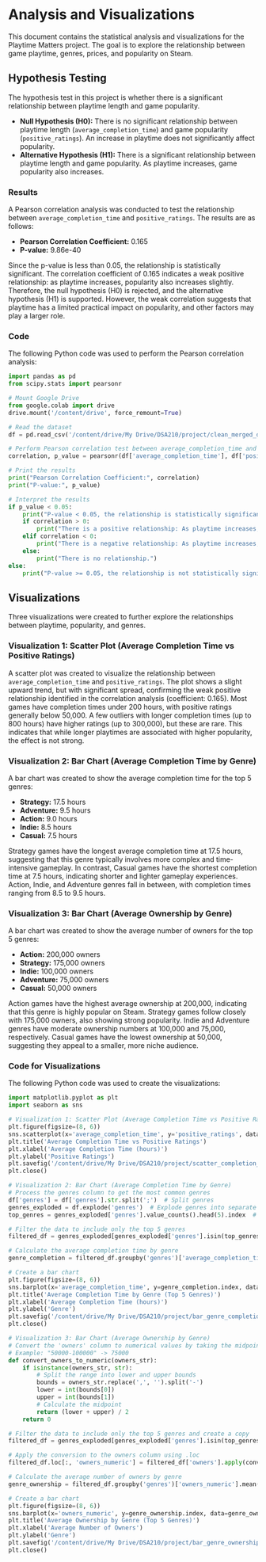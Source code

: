 # Analysis and Visualizations 

This document contains the statistical analysis and visualizations for the Playtime Matters project. The goal is to explore the relationship between game playtime, genres, prices, and popularity on Steam.

## Hypothesis Testing

The hypothesis test in this project is whether there is a significant relationship between playtime length and game popularity.

- **Null Hypothesis (H0):** There is no significant relationship between playtime length (`average_completion_time`) and game popularity (`positive_ratings`). An increase in playtime does not significantly affect popularity.
- **Alternative Hypothesis (H1):** There is a significant relationship between playtime length and game popularity. As playtime increases, game popularity also increases.

### Results
A Pearson correlation analysis was conducted to test the relationship between `average_completion_time` and `positive_ratings`. The results are as follows:

- **Pearson Correlation Coefficient:** 0.165
- **P-value:** 9.86e-40

Since the p-value is less than 0.05, the relationship is statistically significant. The correlation coefficient of 0.165 indicates a weak positive relationship: as playtime increases, popularity also increases slightly. Therefore, the null hypothesis (H0) is rejected, and the alternative hypothesis (H1) is supported. However, the weak correlation suggests that playtime has a limited practical impact on popularity, and other factors may play a larger role.

### Code
The following Python code was used to perform the Pearson correlation analysis:

```python
import pandas as pd
from scipy.stats import pearsonr

# Mount Google Drive
from google.colab import drive
drive.mount('/content/drive', force_remount=True)

# Read the dataset
df = pd.read_csv('/content/drive/My Drive/DSA210/project/clean_merged_data.csv')

# Perform Pearson correlation test between average_completion_time and positive_ratings
correlation, p_value = pearsonr(df['average_completion_time'], df['positive_ratings'])

# Print the results
print("Pearson Correlation Coefficient:", correlation)
print("P-value:", p_value)

# Interpret the results
if p_value < 0.05:
    print("P-value < 0.05, the relationship is statistically significant.")
    if correlation > 0:
        print("There is a positive relationship: As playtime increases, popularity also increases.")
    elif correlation < 0:
        print("There is a negative relationship: As playtime increases, popularity decreases.")
    else:
        print("There is no relationship.")
else:
    print("P-value >= 0.05, the relationship is not statistically significant.")
```

## Visualizations

Three visualizations were created to further explore the relationships between playtime, popularity, and genres.

### Visualization 1: Scatter Plot (Average Completion Time vs Positive Ratings)
A scatter plot was created to visualize the relationship between `average_completion_time` and `positive_ratings`. The plot shows a slight upward trend, but with significant spread, confirming the weak positive relationship identified in the correlation analysis (coefficient: 0.165). Most games have completion times under 200 hours, with positive ratings generally below 50,000. A few outliers with longer completion times (up to 800 hours) have higher ratings (up to 300,000), but these are rare. This indicates that while longer playtimes are associated with higher popularity, the effect is not strong.

### Visualization 2: Bar Chart (Average Completion Time by Genre)
A bar chart was created to show the average completion time for the top 5 genres:

- **Strategy:** 17.5 hours
- **Adventure:** 9.5 hours
- **Action:** 9.0 hours
- **Indie:** 8.5 hours
- **Casual:** 7.5 hours

Strategy games have the longest average completion time at 17.5 hours, suggesting that this genre typically involves more complex and time-intensive gameplay. In contrast, Casual games have the shortest completion time at 7.5 hours, indicating shorter and lighter gameplay experiences. Action, Indie, and Adventure genres fall in between, with completion times ranging from 8.5 to 9.5 hours.

### Visualization 3: Bar Chart (Average Ownership by Genre)
A bar chart was created to show the average number of owners for the top 5 genres:

- **Action:** 200,000 owners
- **Strategy:** 175,000 owners
- **Indie:** 100,000 owners
- **Adventure:** 75,000 owners
- **Casual:** 50,000 owners

Action games have the highest average ownership at 200,000, indicating that this genre is highly popular on Steam. Strategy games follow closely with 175,000 owners, also showing strong popularity. Indie and Adventure genres have moderate ownership numbers at 100,000 and 75,000, respectively. Casual games have the lowest ownership at 50,000, suggesting they appeal to a smaller, more niche audience.

### Code for Visualizations
The following Python code was used to create the visualizations:

```python
import matplotlib.pyplot as plt
import seaborn as sns

# Visualization 1: Scatter Plot (Average Completion Time vs Positive Ratings)
plt.figure(figsize=(8, 6))
sns.scatterplot(x='average_completion_time', y='positive_ratings', data=df, alpha=0.5)
plt.title('Average Completion Time vs Positive Ratings')
plt.xlabel('Average Completion Time (hours)')
plt.ylabel('Positive Ratings')
plt.savefig('/content/drive/My Drive/DSA210/project/scatter_completion_vs_ratings.png')
plt.close()

# Visualization 2: Bar Chart (Average Completion Time by Genre)
# Process the genres column to get the most common genres
df['genres'] = df['genres'].str.split(';')  # Split genres
genres_exploded = df.explode('genres')  # Explode genres into separate rows
top_genres = genres_exploded['genres'].value_counts().head(5).index  # Get the top 5 genres

# Filter the data to include only the top 5 genres
filtered_df = genres_exploded[genres_exploded['genres'].isin(top_genres)]

# Calculate the average completion time by genre
genre_completion = filtered_df.groupby('genres')['average_completion_time'].mean().sort_values()

# Create a bar chart
plt.figure(figsize=(8, 6))
sns.barplot(x='average_completion_time', y=genre_completion.index, data=genre_completion.reset_index())
plt.title('Average Completion Time by Genre (Top 5 Genres)')
plt.xlabel('Average Completion Time (hours)')
plt.ylabel('Genre')
plt.savefig('/content/drive/My Drive/DSA210/project/bar_genre_completion.png')
plt.close()

# Visualization 3: Bar Chart (Average Ownership by Genre)
# Convert the 'owners' column to numerical values by taking the midpoint of the range
# Example: "50000-100000" -> 75000
def convert_owners_to_numeric(owners_str):
    if isinstance(owners_str, str):
        # Split the range into lower and upper bounds
        bounds = owners_str.replace(',', '').split('-')
        lower = int(bounds[0])
        upper = int(bounds[1])
        # Calculate the midpoint
        return (lower + upper) / 2
    return 0

# Filter the data to include only the top 5 genres and create a copy
filtered_df = genres_exploded[genres_exploded['genres'].isin(top_genres)].copy()

# Apply the conversion to the owners column using .loc
filtered_df.loc[:, 'owners_numeric'] = filtered_df['owners'].apply(convert_owners_to_numeric)

# Calculate the average number of owners by genre
genre_ownership = filtered_df.groupby('genres')['owners_numeric'].mean().sort_values()

# Create a bar chart
plt.figure(figsize=(8, 6))
sns.barplot(x='owners_numeric', y=genre_ownership.index, data=genre_ownership.reset_index())
plt.title('Average Ownership by Genre (Top 5 Genres)')
plt.xlabel('Average Number of Owners')
plt.ylabel('Genre')
plt.savefig('/content/drive/My Drive/DSA210/project/bar_genre_ownership.png')
plt.close()
```
